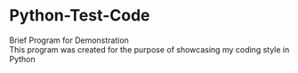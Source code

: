 # Python-Test-Code
Brief Program for Demonstration
<br/>This program was created for the purpose of showcasing my coding style in Python
